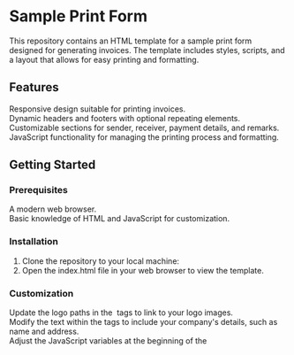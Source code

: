 # Sample Print Form
This repository contains an HTML template for a sample print form designed for generating invoices. The template includes styles, scripts, and a layout that allows for easy printing and formatting.

## Features
Responsive design suitable for printing invoices.<br>
Dynamic headers and footers with optional repeating elements.<br>
Customizable sections for sender, receiver, payment details, and remarks.<br>
JavaScript functionality for managing the printing process and formatting.<br>
## Getting Started
### Prerequisites
A modern web browser.<br>
Basic knowledge of HTML and JavaScript for customization.<br>
### Installation
1. Clone the repository to your local machine:
2. Open the index.html file in your web browser to view the template.
### Customization
Update the logo paths in the <img> tags to link to your logo images.<br>
Modify the text within the <font> tags to include your company's details, such as name and address.<br>
Adjust the JavaScript variables at the beginning of the <script> section to change the behavior of the print form.<br>
## Usage
Fill in the required fields in the invoice section (e.g., sender, receiver, payment method).<br>
Use the browser's print function (Ctrl+P or Command+P) to print the invoice.<br>
Ensure your printer settings match the dimensions specified in the CSS.<br>
## Scripts
The provided JavaScript manages the layout and the printing process. You can modify the script to include additional functionalities as per your requirements.
## Important Variables
1. papersize_width: Width of the paper for printing.
2. papersize_height: Height of the paper for printing.
3. repeat_header, repeat_docinfo, repeat_rowheader, repeat_footer: Control the repetition of sections during printing.
